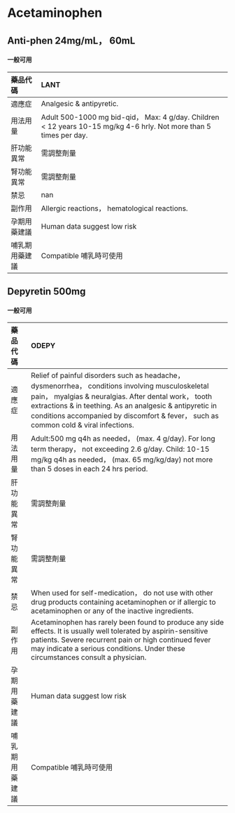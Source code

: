 # Acetaminophen

## Anti-phen 24mg/mL， 60mL

#### 一般可用

| 藥品代碼       | LANT                                                                                                               |
|:---------------|:-------------------------------------------------------------------------------------------------------------------|
| 適應症         | Analgesic & antipyretic.                                                                                           |
| 用法用量       | Adult 500-1000 mg bid-qid， Max: 4 g/day. Children < 12 years 10-15 mg/kg 4-6 hrly. Not more than 5 times per day. |
| 肝功能異常     | 需調整劑量                                                                                                         |
| 腎功能異常     | 需調整劑量                                                                                                         |
| 禁忌           | nan                                                                                                                |
| 副作用         | Allergic reactions， hematological reactions.                                                                      |
| 孕期用藥建議   | Human data suggest low risk                                                                                        |
| 哺乳期用藥建議 | Compatible 哺乳時可使用                                                                                            |

## Depyretin 500mg

#### 一般可用

| 藥品代碼       | ODEPY                                                                                                                                                                                                                                                                                                         |
|:---------------|:--------------------------------------------------------------------------------------------------------------------------------------------------------------------------------------------------------------------------------------------------------------------------------------------------------------|
| 適應症         | Relief of painful disorders such as headache， dysmenorrhea， conditions involving musculoskeletal pain， myalgias & neuralgias. After dental work， tooth extractions & in teething. As an analgesic & antipyretic in conditions accompanied by discomfort & fever， such as common cold & viral infections. |
| 用法用量       | Adult:500 mg q4h as needed， (max. 4 g/day). For long term therapy， not exceeding 2.6 g/day. Child: 10-15 mg/kg q4h as needed， (max. 65 mg/kg/day) not more than 5 doses in each 24 hrs period.                                                                                                             |
| 肝功能異常     | 需調整劑量                                                                                                                                                                                                                                                                                                    |
| 腎功能異常     | 需調整劑量                                                                                                                                                                                                                                                                                                    |
| 禁忌           | When used for self-medication， do not use with other drug products containing acetaminophen or if allergic to acetaminophen or any of the inactive ingredients.                                                                                                                                              |
| 副作用         | Acetaminophen has rarely been found to produce any side effects. It is usually well tolerated by aspirin-sensitive patients. Severe recurrent pain or high continued fever may indicate a serious conditions. Under these circumstances consult a physician.                                                  |
| 孕期用藥建議   | Human data suggest low risk                                                                                                                                                                                                                                                                                   |
| 哺乳期用藥建議 | Compatible 哺乳時可使用                                                                                                                                                                                                                                                                                       |

